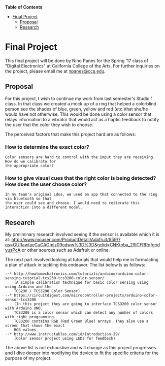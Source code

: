 **Table of Contents**  
- [Final Project](#)
	- [Proposal](#)
	- [Research](#)


# Final Project 
This final project will be done by Nino Panes for the Spring '17 class of "Digital Electronics" at California College of the Arts.
For further inquiries on the project, please email me at npanes@cca.edu.

## Proposal
For this project, I wish to continue my work from last semester's Studio 1 class. In that class we created a mock up of a ring that helped a colorblind person see the shades of blue, green, yellow and red (etc.)that she/he would have not otherwise. This would be done using a color sensor that relays information to a vibrator that would act as a haptic feedback to notify the user that the color they wish to choose.

The perceived factors that make this project hard are as follows: 
### How to determine the exact color?
	Color sensors are hard to control with the input they are receiving. How do we calibrate for 
	the appropriate color?
### How to give visual cues that the right color is being detected? How does the user choose color?
	In my team's original idea, we used an app that connected to the ring via bluetooth so that 
	the user could see and choose. I would need to reiterate this interaction into a different model.

## Research

My preliminary research involved seeing if the sensor is available which it is at: http://www.mouser.com/ProductDetail/Adafruit/659/?qs=GURawfaeGuCAOmjz09odww%3D%3D&gclid=CNKtoba_29ICFRRqfgodyusPcA or other sources such as Adafruit or online.

The next part involved looking at tutorials that would help me in formulating a plan of attack in tackling this endeavor. The list below is as follows:

	⋅⋅* http://howtomechatronics.com/tutorials/arduino/arduino-color-sensing-tutorial-tcs230-tcs3200-color-sensor/
		(A simple calibration technique for basic color sensing using using Arduino and the 
		TCS230 / TCS3200 Color Sensor)
	⋅⋅* https://circuitdigest.com/microcontroller-projects/arduino-color-sensor-tcs3200
		(In this project they are going to interface TCS3200 color sensor with Arduino UNO. 
		TCS3200 is a color sensor which can detect any number of colors with right programming. 
		TCS3200 contains RGB (Red Green Blue) arrays. They also use a screen that shows the exact 
		RGB values.
	⋅⋅* http://www.instructables.com/id/Introduction-29/
		(Color sensor project using LEDs for feedback)

The above list is not exhaustive and will change as this project progresses and I dive deeper into modifying the device to fit the specific criteria for the purpose of my project.
